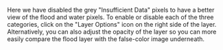 Here we have disabled the grey "Insufficient Data" pixels to have a better view of the flood and water pixels. To enable or disable each of the three categories, click on the "Layer Options" icon on the right side of the layer. Alternatively, you can also adjust the opacity of the layer so you can more easily compare the flood layer with the false-color image underneath.